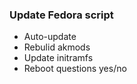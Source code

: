 ### Update Fedora script
* Auto-update
* Rebulid akmods
* Update initramfs
* Reboot questions yes/no